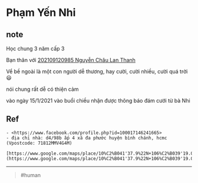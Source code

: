 # Phạm Yến Nhi

## note

Học chung 3 năm cấp 3

Bạn thân với [202109120985 Nguyễn Châu Lan Thanh](202109120985.md)

Vể bề ngoài là một con người dễ thương, hay cười, cười nhiều, cười quá trời 😃

nói chung rất dễ có thiện cảm

vào ngày 15/1/2021 vào buổi chiều nhận được thông báo đám cưới từ bà Nhi

## Ref
    - <https://www.facebook.com/profile.php?id=100017146241665>
    - địa chỉ nhà: d4/98b ấp 4 xã đa phước huyện bình chánh, hcmc (Vpostcode: 71812MMV4G4M)
        [https://www.google.com/maps/place/10%C2%B041'37.9%22N+106%C2%B039'19.0%22E/@10.693862,106.6530773,821m/data=!3m2!1e3!4b1!4m6!3m5!1s0x0:0x0!7e2!8m2!3d10.6938625!4d106.6552656](https://www.google.com/maps/place/10%C2%B041'37.9%22N+106%C2%B039'19.0%22E/@10.693862,106.6530773,821m/data=!3m2!1e3!4b1!4m6!3m5!1s0x0:0x0!7e2!8m2!3d10.6938625!4d106.6552656)

---
> #human
